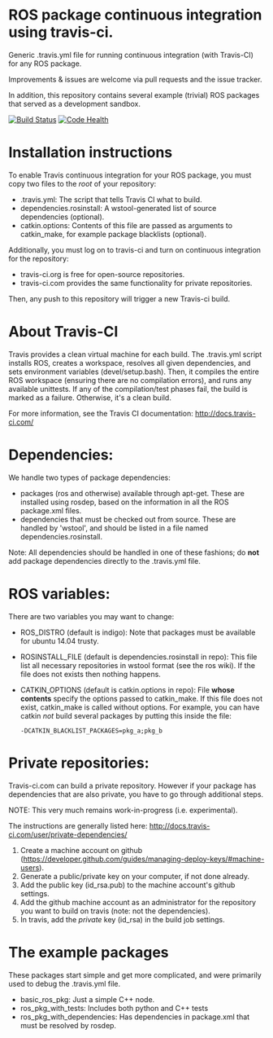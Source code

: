 # ROS package continuous integration using travis-ci.

Generic .travis.yml file for running continuous integration (with Travis-CI) for
any ROS package.

Improvements & issues are welcome via pull requests and the issue tracker.

In addition, this repository contains several example (trivial) ROS packages
that served as a development sandbox.

[![Build Status](https://travis-ci.org/felixduvallet/ros-travis-integration.svg?branch=master)](https://travis-ci.org/felixduvallet/ros-travis-integration)
[![Code Health](https://landscape.io/github/felixduvallet/ros-travis-integration/master/landscape.svg?style=flat)](https://landscape.io/github/felixduvallet/ros-travis-integration/master)

# Installation instructions

To enable Travis continuous integration for your ROS package, you must copy two
files to the *root* of your repository:
 - .travis.yml: The script that tells Travis CI what to build.
 - dependencies.rosinstall: A wstool-generated list of source dependencies
   (optional).
 - catkin.options: Contents of this file are passed as arguments to catkin_make,
   for example package blacklists (optional).

Additionally, you must log on to travis-ci and turn on continuous integration
for the repository:
 - travis-ci.org is free for open-source repositories.
 - travis-ci.com provides the same functionality for private repositories.

Then, any push to this repository will trigger a new Travis-ci build.

# About Travis-CI

Travis provides a clean virtual machine for each build. The .travis.yml script
installs ROS, creates a workspace, resolves all given dependencies, and sets
environment variables (devel/setup.bash). Then, it compiles the entire ROS
workspace (ensuring there are no compilation errors), and runs any available
unittests. If any of the compilation/test phases fail, the build is marked as a
failure. Otherwise, it's a clean build.

For more information, see the Travis CI documentation:
http://docs.travis-ci.com/

# Dependencies:

We handle two types of package dependencies:
  - packages (ros and otherwise) available through apt-get. These are installed
    using rosdep, based on the information in all the ROS package.xml files.
  - dependencies that must be checked out from source. These are handled by
    'wstool', and should be listed in a file named dependencies.rosinstall.

Note: All dependencies should be handled in one of these fashions; do **not**
add package dependencies directly to the .travis.yml file.

# ROS variables:

There are two variables you may want to change:
  - ROS_DISTRO (default is indigo): Note that packages must be available for
    ubuntu 14.04 trusty.
  - ROSINSTALL_FILE (default is dependencies.rosinstall in repo): This file
    list all necessary repositories in wstool format (see the ros wiki). If the
    file does not exists then nothing happens.
  - CATKIN_OPTIONS (default is catkin.options in repo): File **whose contents**
    specify the options passed to catkin_make. If this file does not exist,
    catkin_make is called without options. For example, you can have catkin
    *not* build several packages by putting this inside the file:

        -DCATKIN_BLACKLIST_PACKAGES=pkg_a;pkg_b


# Private repositories:

Travis-ci.com can build a private repository. However if your package has
dependencies that are also private, you have to go through additional steps.

NOTE: This very much remains work-in-progress (i.e. experimental).

The instructions are generally listed here:
http://docs.travis-ci.com/user/private-dependencies/

1. Create a machine account on github (https://developer.github.com/guides/managing-deploy-keys/#machine-users).
2. Generate a public/private key on your computer, if not done already.
3. Add the public key (id_rsa.pub) to the machine account's github settings.
4. Add the github machine account as an administrator for the repository you want to build on travis (note: not the dependencies).
5. In travis, add the *private* key (id_rsa) in the build job settings.

# The example packages

These packages start simple and get more complicated, and were primarily used to
debug the .travis.yml file.

* basic_ros_pkg: Just a simple C++ node.
* ros_pkg_with_tests: Includes both python and C++ tests
* ros_pkg_with_dependencies: Has dependencies in package.xml that must be resolved by rosdep.

